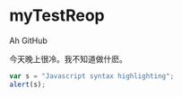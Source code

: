 # myTestReop
Ah GitHub

今天晚上很冷。我不知道做什麽。

```javascript
var s = "Javascript syntax highlighting";
alert(s);
```
